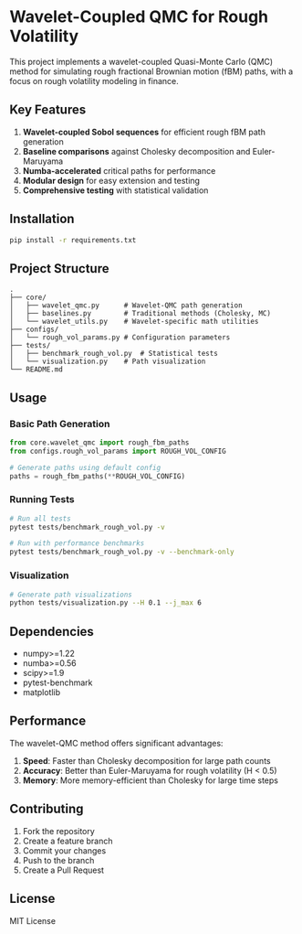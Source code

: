 # Wavelet-Coupled QMC for Rough Volatility

This project implements a wavelet-coupled Quasi-Monte Carlo (QMC) method for simulating rough fractional Brownian motion (fBM) paths, with a focus on rough volatility modeling in finance.

## Key Features

1. **Wavelet-coupled Sobol sequences** for efficient rough fBM path generation
2. **Baseline comparisons** against Cholesky decomposition and Euler-Maruyama
3. **Numba-accelerated** critical paths for performance
4. **Modular design** for easy extension and testing
5. **Comprehensive testing** with statistical validation

## Installation

```bash
pip install -r requirements.txt
```

## Project Structure

```
.
├── core/
│   ├── wavelet_qmc.py      # Wavelet-QMC path generation
│   ├── baselines.py        # Traditional methods (Cholesky, MC)
│   └── wavelet_utils.py    # Wavelet-specific math utilities
├── configs/
│   └── rough_vol_params.py # Configuration parameters
├── tests/
│   ├── benchmark_rough_vol.py  # Statistical tests
│   └── visualization.py    # Path visualization
└── README.md
```

## Usage

### Basic Path Generation

```python
from core.wavelet_qmc import rough_fbm_paths
from configs.rough_vol_params import ROUGH_VOL_CONFIG

# Generate paths using default config
paths = rough_fbm_paths(**ROUGH_VOL_CONFIG)
```

### Running Tests

```bash
# Run all tests
pytest tests/benchmark_rough_vol.py -v

# Run with performance benchmarks
pytest tests/benchmark_rough_vol.py -v --benchmark-only
```

### Visualization

```bash
# Generate path visualizations
python tests/visualization.py --H 0.1 --j_max 6
```

## Dependencies

- numpy>=1.22
- numba>=0.56
- scipy>=1.9
- pytest-benchmark
- matplotlib

## Performance

The wavelet-QMC method offers significant advantages:

1. **Speed**: Faster than Cholesky decomposition for large path counts
2. **Accuracy**: Better than Euler-Maruyama for rough volatility (H < 0.5)
3. **Memory**: More memory-efficient than Cholesky for large time steps

## Contributing

1. Fork the repository
2. Create a feature branch
3. Commit your changes
4. Push to the branch
5. Create a Pull Request

## License

MIT License 
